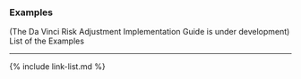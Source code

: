 
###  Examples

(The Da Vinci Risk Adjustment Implementation Guide is under development)
List of the Examples


---

{% include link-list.md %}
